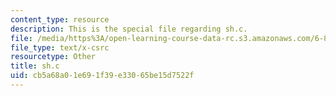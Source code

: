 ```yaml
---
content_type: resource
description: This is the special file regarding sh.c.
file: /media/https%3A/open-learning-course-data-rc.s3.amazonaws.com/6-828-operating-system-engineering-fall-2012/cb5a68a01e691f39e33065be15d7522f_sh.c
file_type: text/x-csrc
resourcetype: Other
title: sh.c
uid: cb5a68a0-1e69-1f39-e330-65be15d7522f
---
```

